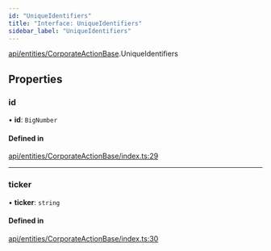 ```yaml
---
id: "UniqueIdentifiers"
title: "Interface: UniqueIdentifiers"
sidebar_label: "UniqueIdentifiers"
---
```


[api/entities/CorporateActionBase](../../../../../modules/API/Entities/CorporateActionBase/CorporateActionBase.md).UniqueIdentifiers

## Properties

### id

• **id**: `BigNumber`

#### Defined in

[api/entities/CorporateActionBase/index.ts:29](https://github.com/PolymeshAssociation/polymesh-sdk/blob/b6f9fb883/src/api/entities/CorporateActionBase/index.ts#L29)

___

### ticker

• **ticker**: `string`

#### Defined in

[api/entities/CorporateActionBase/index.ts:30](https://github.com/PolymeshAssociation/polymesh-sdk/blob/b6f9fb883/src/api/entities/CorporateActionBase/index.ts#L30)
